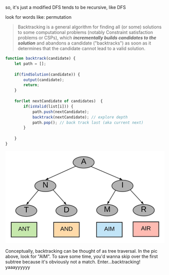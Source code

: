 so, it's just a modified DFS
tends to be recursive, like DFS

look for words like: permutation


>Backtracking is a general algorithm for finding all (or some) solutions to some computational problems (notably Constraint satisfaction problems or CSPs), which **_incrementally builds candidates to the solution_** and abandons a candidate ("backtracks") as soon as it determines that the candidate cannot lead to a valid solution.



```js
function backtrack(candidate) {
	let path = [];
	
	if(findSolution(candidate)) {
		output(candidate);
		return;
	}
	
	for(let nextCandidate of candidates)  {
		if(isValid(list[i])) {
			path.push(nextCandidate); 
			backtrack(nextCandidate); // explore depth
			path.pop(); // back track last (aka current next)
		}
		
	}
}
```


![word tree example](word-tree-ex.jpeg)

Conceptually, backtracking can be thought of as tree traversal. In the pic above, look for "AIM". To save some time, you'd wanna skip over the first subtree because it's obviously not a match. Enter...backtracking! yaaayyyyyy


